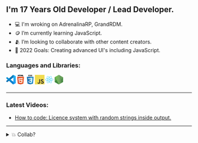 ## I'm 17 Years Old Developer / Lead Developer.

- 💻 I'm wroking on AdrenalinaRP, GrandRDM.
- 🪙 I’m currently learning JavaScript.
- 🫂 I’m looking to collaborate with other content creators.
- 👑 2022 Goals: Creating advanced UI's including JavaScript.

### Languages and Libraries:

<img align="left" alt="Visual Studio Code" width="26px" src="https://raw.githubusercontent.com/github/explore/80688e429a7d4ef2fca1e82350fe8e3517d3494d/topics/visual-studio-code/visual-studio-code.png" />
<img align="left" alt="HTML5" width="26px" src="https://raw.githubusercontent.com/github/explore/80688e429a7d4ef2fca1e82350fe8e3517d3494d/topics/html/html.png" />
<img align="left" alt="CSS3" width="26px" src="https://raw.githubusercontent.com/github/explore/80688e429a7d4ef2fca1e82350fe8e3517d3494d/topics/css/css.png" />
<img align="left" alt="JavaScript" width="26px" src="https://raw.githubusercontent.com/github/explore/80688e429a7d4ef2fca1e82350fe8e3517d3494d/topics/javascript/javascript.png" />
<img align="left" alt="React" width="26px" src="https://raw.githubusercontent.com/github/explore/80688e429a7d4ef2fca1e82350fe8e3517d3494d/topics/react/react.png" />
<img align="left" alt="Node.js" width="26px" src="https://raw.githubusercontent.com/github/explore/80688e429a7d4ef2fca1e82350fe8e3517d3494d/topics/nodejs/nodejs.png" />

<br />
<br />

---

### Latest Videos:

<!-- YOUTUBE:START -->
- [How to code: Licence system with random strings inside output.](https://www.youtube.com/watch?v=WZQSVv67NBc)
<!-- YOUTUBE:END -->

---

<details>
  <summary>💥 Collab?</summary>

- 🌎 Send me a DM on discord, and we will surely talk!
- https://discord.gg/zp5fhFe8mp

</details>

